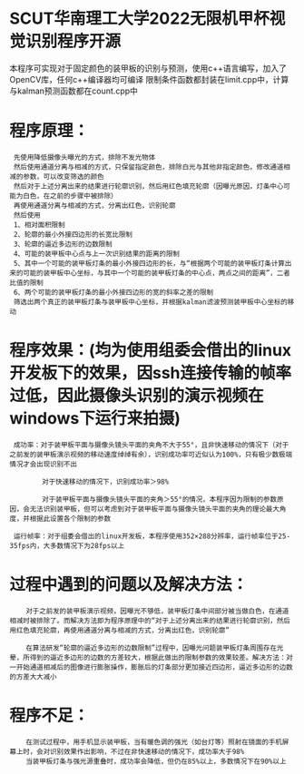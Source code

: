# SCUT华南理工大学2022无限机甲杯视觉识别程序开源
本程序可实现对于固定颜色的装甲板的识别与预测，使用c++语言编写，加入了OpenCV库，任何c++编译器均可编译
限制条件函数都封装在limit.cpp中，计算与kalman预测函数都在count.cpp中

# 程序原理：
     先使用降低摄像头曝光的方式，排除不发光物体
     然后使用通道分离与相减的方式，只保留指定颜色，排除白光与其他非指定颜色，修改通道相减的参数，可以改变筛选的颜色
     然后对于上述分离出来的结果进行轮廓识别，然后用红色填充轮廓（因曝光原因，灯条中心可能为白色，在之前的步骤中被排除）
     再使用通道分离与相减的方式，分离出红色，识别轮廓
     然后使用
     1、相对面积限制
     2、轮廓的最小外接四边形的长宽比限制
     3、轮廓的逼近多边形的边数限制
     4、可能的装甲板中心点与上一次识别结果的距离的限制
     5、其中一个可能的装甲板灯条的最小外接四边形的长，与“根据两个可能的装甲板灯条计算出来的可能的装甲板中心坐标，与其中一个可能的装甲板灯条的中心点，两点之间的距离”，二者比值的限制
     6、两个可能的装甲板灯条的最小外接四边形的宽的斜率之差的限制
     筛选出两个真正的装甲板灯条与装甲板中心坐标，并根据kalman滤波预测装甲板中心坐标的移动


# 程序效果：(均为使用组委会借出的linux开发板下的效果，因ssh连接传输的帧率过低，因此摄像头识别的演示视频在windows下运行来拍摄)
     成功率：对于装甲板平面与摄像头镜头平面的夹角不大于55°，且非快速移动的情况下（对于之前发的装甲板演示视频的移动速度绰绰有余），识别成功率可近似认为100%，只有极少数极端情况才会出现识别不出

            对于快速移动的情况下，识别成功率＞98%

            对于装甲板平面与摄像头镜头平面的夹角＞55°的情况，本程序因为限制的参数原因，会无法识别装甲板，但可以考虑到对于装甲板平面与摄像头镜头平面的夹角的理论最大角度，并根据此设置各个限制的参数

     运行帧率：对于组委会借出的linux开发板，本程序使用352×288分辨率，运行帧率位于25-35fps内，大多数情况下为28fps以上


# 过程中遇到的问题以及解决方法：
        对于之前发的装甲板演示视频，因曝光不够低，装甲板灯条中间部分被当做白色，在通道相减时被排除了。而解决方法即为程序原理中的“对于上述分离出来的结果进行轮廓识别，然后用红色填充轮廓，再使用通道分离与相减的方式，分离出红色，识别轮廓”
					
        在算法研发“轮廓的逼近多边形的边数限制”过程中，因曝光问题装甲板灯条周围存在光晕，所得到的逼近多边形的边数的方差较大，根据此做出的限制参数的效果较差。解决方法：对一开始通道相减后的图像进行膨胀操作，膨胀后的灯条部分更加接近四边形，逼近多边形的边数的方差大大减小


# 程序不足：
        在测试过程中，用手机显示装甲板，当有暖色调的强光（如台灯等）照射在镜面的手机屏幕上时，会对识别效果作出影响，不过在非快速移动的情况下，成功率大于98%
        当装甲板灯条与强光源重叠时，成功率会降低，但仍在85%以上，多数情况下在90%以上

